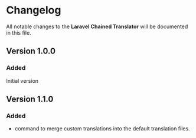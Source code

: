 # Changelog

All notable changes to the __Laravel Chained Translator__ will be documented in this file.

## Version 1.0.0 
### Added
Initial version

## Version 1.1.0
### Added
- command to merge custom translations into the default translation files.
